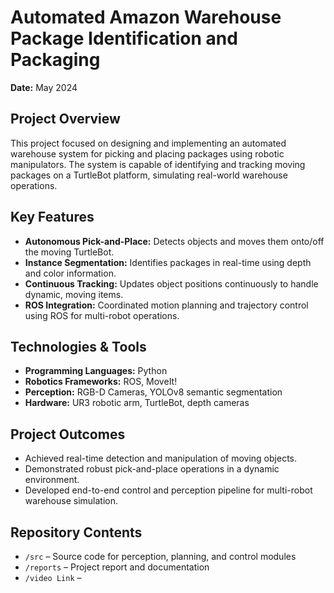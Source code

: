 # Automated Amazon Warehouse Package Identification and Packaging

**Date:** May 2024  

## Project Overview
This project focused on designing and implementing an automated warehouse system for picking and placing packages using robotic manipulators. The system is capable of identifying and tracking moving packages on a TurtleBot platform, simulating real-world warehouse operations.

## Key Features
- **Autonomous Pick-and-Place:** Detects objects and moves them onto/off the moving TurtleBot.  
- **Instance Segmentation:** Identifies packages in real-time using depth and color information.  
- **Continuous Tracking:** Updates object positions continuously to handle dynamic, moving items.  
- **ROS Integration:** Coordinated motion planning and trajectory control using ROS for multi-robot operations.

## Technologies & Tools
- **Programming Languages:** Python
- **Robotics Frameworks:** ROS, MoveIt!  
- **Perception:** RGB-D Cameras, YOLOv8 semantic segmentation  
- **Hardware:** UR3 robotic arm, TurtleBot, depth cameras  

## Project Outcomes
- Achieved real-time detection and manipulation of moving objects.  
- Demonstrated robust pick-and-place operations in a dynamic environment.  
- Developed end-to-end control and perception pipeline for multi-robot warehouse simulation.

## Repository Contents
- `/src` – Source code for perception, planning, and control modules  
- `/reports` – Project report and documentation  
- `/video Link` – 



